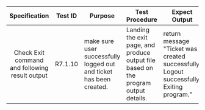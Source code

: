    |                        Specification                         | Test ID | Purpose                                                      | Test Procedure                                               | Expect Output                                                |
 | :----------------------------------------------------------: | ------- | ------------------------------------------------------------ | ------------------------------------------------------------ | ------------------------------------------------------------ |
 |  Check Exit command and following result output   | R7.1.10  | make sure user successfully logged out and ticket has been created.                              | Landing the exit page, and produce output file based on the program output details.                |return message "Ticket was created successfully. Logout successfully. Exiting program."
 
